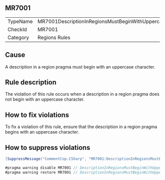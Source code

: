 ## MR7001

<table>
<tr>
  <td>TypeName</td>
  <td>MR7001DescriptionInRegionsMustBeginWithUppercaseCharacter</td>
</tr>
<tr>
  <td>CheckId</td>
  <td>MR7001</td>
</tr>
<tr>
  <td>Category</td>
  <td>Regions Rules</td>
</tr>
</table>

## Cause

A description in a region pragma must begin with an uppercase character.

## Rule description

The violation of this rule occurs when a description in a region pragma does not begin with an uppercase character.

## How to fix violations

To fix a violation of this rule, ensure that the description in a region pragma begins with an uppercase character.

## How to suppress violations

```csharp
[SuppressMessage("CommentCop.CSharp", "MR7001:DescriptionInRegionsMustBeginWithUppercaseCharacter", Justification = "Reviewed.")]
```

```csharp
#pragma warning disable MR7001 // DescriptionInRegionsMustBeginWithUppercaseCharacter
#pragma warning restore MR7001 // DescriptionInRegionsMustBeginWithUppercaseCharacter
```